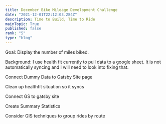 ```yaml
---
title: December Bike Mileage Development Challenge 
date: "2021-12-01T22:12:03.284Z"
description: Time to Build, Time to Ride    
mainTopic: True 
published: false
rank: "5"
type: "blog"
---
```



Goal: Display the number of miles biked. 

Background: I use health fit currently to pull data to a google sheet. It is not automatically syncing and I will need to look into fixing that. 

Connect Dummy Data to Gatsby Site page

Clean up healthfit situation so it syncs 

Connect GS to gatsby site 

Create Summary Statistics 

Consider GIS techniques to group rides by route